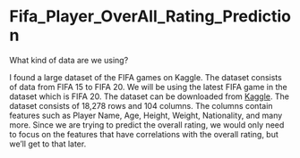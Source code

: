 # Fifa_Player_OverAll_Rating_Prediction

What kind of data are we using?

I found a large dataset of the FIFA games on Kaggle. The dataset consists of data from FIFA 15 to FIFA 20. We will be using the latest FIFA game in the dataset which is FIFA 20. The dataset can be downloaded from [Kaggle](https://www.kaggle.com/stefanoleone992/fifa-20-complete-player-dataset). The dataset consists of 18,278 rows and 104 columns. The columns contain features such as Player Name, Age, Height, Weight, Nationality, and many more. Since we are trying to predict the overall rating, we would only need to focus on the features that have correlations with the overall rating, but we’ll get to that later.
